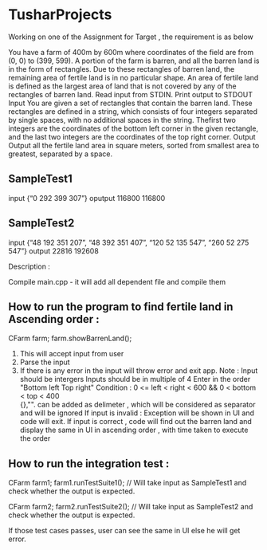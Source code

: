 # TusharProjects
Working on one of the Assignment for Target , the requirement is as below 

You have a farm of 400m by 600m where coordinates of the field are from (0, 0) to (399, 599). A portion of the farm is barren, and all the barren land is in the form of rectangles. Due to these rectangles of barren land, the remaining area of fertile land is in no particular shape. An area of fertile land is defined as the largest area of land that is not covered by any of the rectangles of barren land. Read input from STDIN. Print output to STDOUT Input You are given a set of rectangles that contain the barren land. These rectangles are defined in a string, which consists of four integers separated by single spaces, with no additional spaces in the string. Thefirst two integers are the coordinates of the bottom left corner in the given rectangle, and the last two integers are the coordinates of the top right corner. Output Output all the fertile land area in square meters, sorted from smallest area to greatest, separated by a space.

SampleTest1
-----------
input  {“0 292 399 307”} 
oputput 116800  116800

SampleTest2
-----------
input {“48 192 351 207”, “48 392 351 407”, “120 52 135 547”, “260 52 275 547”} 
output 22816 192608

Description :

Compile main.cpp - it will add all dependent file and compile them

How to run the program to find fertile land in Ascending order : 
------------------------------------------------------------------
CFarm farm;
farm.showBarrenLand();

1) This will accept input from user 
2) Parse the input
3) If there is any error in the input will throw error and exit app. 
   Note : Input should be intergers 
          Inputs should be in multiple of 4
          Enter in the order "Bottom left Top right"
          Condition : 0 <= left < right < 600    &&     0 < bottom < top < 400  
          {},"". can be added as delimeter , which will be considered as separator and will be ignored
          If input is invalid : Exception will be shown in UI and code will exit.
          If input is correct , code will find out the barren land and display the same in UI in ascending order , with time taken to    execute the order
          

How to run the integration test :
------------------------------------
CFarm farm1;
farm1.runTestSuite1();   // Will take input as SampleTest1 and check whether the output is expected. 

CFarm farm2;
farm2.runTestSuite2();   // Will take input as SampleTest2 and check whether the output is expected. 

If those test cases passes, user can see the same in UI else he will get error.



          
          
